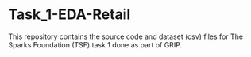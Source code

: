 # Task_1-EDA-Retail
This repository contains the source code and dataset (csv) files for The Sparks Foundation (TSF) task 1 done as part of GRIP.
